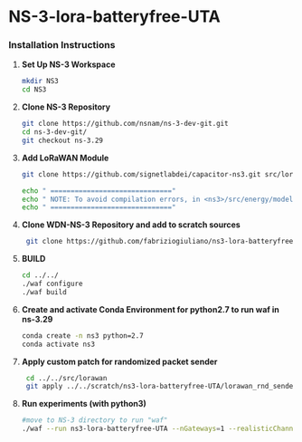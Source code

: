 # NS-3-lora-batteryfree-UTA

### Installation Instructions

1. **Set Up NS-3 Workspace**  
    ```bash
    mkdir NS3
    cd NS3
    ```

2. **Clone NS-3 Repository**  
    ```bash
    git clone https://github.com/nsnam/ns-3-dev-git.git
    cd ns-3-dev-git/
    git checkout ns-3.29
    ```

3. **Add LoRaWAN Module**  
    ```bash
    git clone https://github.com/signetlabdei/capacitor-ns3.git src/lorawan

    echo " =============================="
    echo " NOTE: To avoid compilation errors, in <ns3>/src/energy/model/energy-source.h, the private variables should be moved to protected."
    echo " =============================="

    ```
4. **Clone WDN-NS-3 Repository and add to scratch sources**
   ```bash
    git clone https://github.com/fabriziogiuliano/ns3-lora-batteryfree-UTA scratch/ns3-lora-batteryfree-UTA/    
    ```
    

5. **BUILD**  
    ```bash
    cd ../../
    ./waf configure
    ./waf build
    ```


6. **Create and activate Conda Environment for python2.7 to run waf in ns-3.29**  
    ```bash
    conda create -n ns3 python=2.7
    conda activate ns3
    ```


7. **Apply custom patch for randomized packet sender**  
   ```bash
    cd ../../src/lorawan
    git apply ../../scratch/ns3-lora-batteryfree-UTA/lorawan_rnd_sender.patch
    ``` 


8. **Run experiments (with python3)**  
    ```bash
    #move to NS-3 directory to run "waf"
    ./waf --run ns3-lora-batteryfree-UTA --nGateways=1 --realisticChannelModel=true --appPeriodSeconds=-1 --packetSize=200 --capacitance=40 --simulationTime=1728000 --RngRun=10 --RngSeed=10 --runId=1 --nDevices=1000 --output_dir=EXPERIMENT_200_UNCONFIRMED_T_ADAPT --adr=0 --DR=5 --radius=1000 --season=winter --confirmed=0 --pv_l=75 --pv_h=135
    ```
